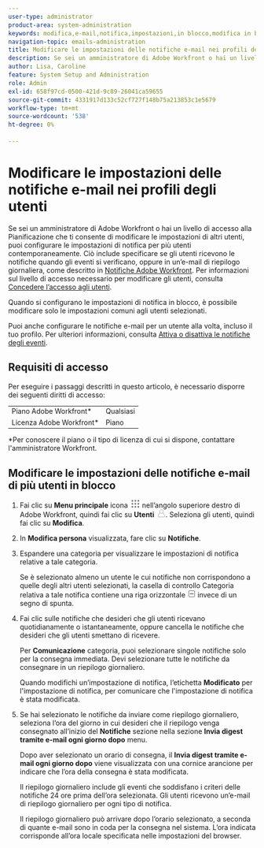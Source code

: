 ```yaml
---
user-type: administrator
product-area: system-administration
keywords: modifica,e-mail,notifica,impostazioni,in blocco,modifica in blocco,configura,più,utenti
navigation-topic: emails-administration
title: Modificare le impostazioni delle notifiche e-mail nei profili degli utenti
description: Se sei un amministratore di Adobe Workfront o hai un livello di accesso alla Pianificazione che ti consente di modificare le impostazioni di altri utenti, puoi configurare le impostazioni di notifica per più utenti contemporaneamente. Ciò include specificare se gli utenti ricevono le notifiche quando si verificano degli eventi, oppure in un’e-mail di riepilogo giornaliera, come descritto in Notifiche di Adobe Workfront. Per informazioni sul livello di accesso necessario per modificare gli utenti, consulta Concedere l’accesso agli utenti.
author: Lisa, Caroline
feature: System Setup and Administration
role: Admin
exl-id: 658f97cd-0500-421d-9c89-26041ca59655
source-git-commit: 4331917d133c52cf727f148b75a213853c1e5679
workflow-type: tm+mt
source-wordcount: '538'
ht-degree: 0%

---
```


# Modificare le impostazioni delle notifiche e-mail nei profili degli utenti

Se sei un amministratore di Adobe Workfront o hai un livello di accesso alla Pianificazione che ti consente di modificare le impostazioni di altri utenti, puoi configurare le impostazioni di notifica per più utenti contemporaneamente. Ciò include specificare se gli utenti ricevono le notifiche quando gli eventi si verificano, oppure in un’e-mail di riepilogo giornaliera, come descritto in [Notifiche Adobe Workfront](../../../workfront-basics/using-notifications/wf-notifications.md). Per informazioni sul livello di accesso necessario per modificare gli utenti, consulta [Concedere l’accesso agli utenti](../../../administration-and-setup/add-users/configure-and-grant-access/grant-access-other-users.md).

Quando si configurano le impostazioni di notifica in blocco, è possibile modificare solo le impostazioni comuni agli utenti selezionati.

Puoi anche configurare le notifiche e-mail per un utente alla volta, incluso il tuo profilo. Per ulteriori informazioni, consulta [Attiva o disattiva le notifiche degli eventi](../../../workfront-basics/using-notifications/activate-or-deactivate-your-own-event-notifications.md).

## Requisiti di accesso

Per eseguire i passaggi descritti in questo articolo, è necessario disporre dei seguenti diritti di accesso:

<table style="table-layout:auto"> 
 <col> 
 <col> 
 <tbody> 
  <tr> 
   <td role="rowheader">Piano Adobe Workfront*</td> 
   <td>Qualsiasi</td> 
  </tr> 
  <tr> 
   <td role="rowheader">Licenza Adobe Workfront*</td> 
   <td>Piano</td> 
  </tr> 
 </tbody> 
</table>

&#42;Per conoscere il piano o il tipo di licenza di cui si dispone, contattare l&#39;amministratore Workfront.

## Modificare le impostazioni delle notifiche e-mail di più utenti in blocco

1. Fai clic su **Menu principale** icona ![](assets/main-menu-icon.png) nell’angolo superiore destro di Adobe Workfront, quindi fai clic su **Utenti** ![](assets/users-icon-in-main-menu.png). Seleziona gli utenti, quindi fai clic su **Modifica**.
1. In **Modifica persona** visualizzata, fare clic su **Notifiche**.

1. Espandere una categoria per visualizzare le impostazioni di notifica relative a tale categoria.

   Se è selezionato almeno un utente le cui notifiche non corrispondono a quelle degli altri utenti selezionati, la casella di controllo Categoria relativa a tale notifica contiene una riga orizzontale ![](assets/straight-line-instead-of-checkmark.jpg) invece di un segno di spunta.

1. Fai clic sulle notifiche che desideri che gli utenti ricevano quotidianamente o istantaneamente, oppure cancella le notifiche che desideri che gli utenti smettano di ricevere.

   Per **Comunicazione** categoria, puoi selezionare singole notifiche solo per la consegna immediata. Devi selezionare tutte le notifiche da consegnare in un riepilogo giornaliero.

   Quando modifichi un’impostazione di notifica, l’etichetta **Modificato** per l&#39;impostazione di notifica, per comunicare che l&#39;impostazione di notifica è stata modificata.

1. Se hai selezionato le notifiche da inviare come riepilogo giornaliero, seleziona l’ora del giorno in cui desideri che il riepilogo venga consegnato all’inizio del **Notifiche** sezione nella sezione **Invia digest tramite e-mail ogni giorno dopo** menu.

   Dopo aver selezionato un orario di consegna, il **Invia digest tramite e-mail ogni giorno dopo** viene visualizzata con una cornice arancione per indicare che l’ora della consegna è stata modificata.

   Il riepilogo giornaliero include gli eventi che soddisfano i criteri delle notifiche 24 ore prima dell’ora selezionata. Gli utenti ricevono un’e-mail di riepilogo giornaliero per ogni tipo di notifica.

   Il riepilogo giornaliero può arrivare dopo l’orario selezionato, a seconda di quante e-mail sono in coda per la consegna nel sistema. L’ora indicata corrisponde all’ora locale specificata nelle impostazioni del browser.
